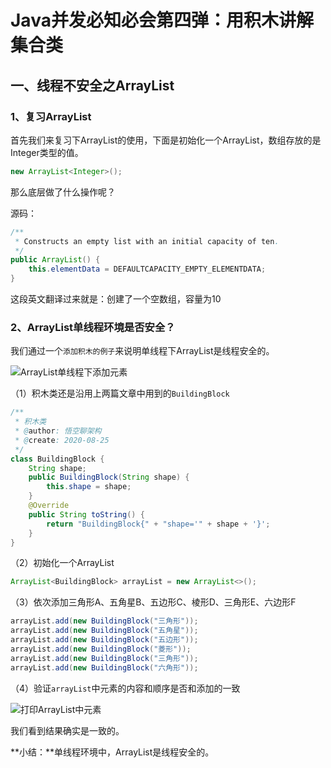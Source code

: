 # Java并发必知必会第四弹：用积木讲解集合类

## 一、线程不安全之ArrayList

### 1、复习ArrayList

首先我们来复习下ArrayList的使用，下面是初始化一个ArrayList，数组存放的是Integer类型的值。

``` java
new ArrayList<Integer>();
```

那么底层做了什么操作呢？

源码：

```java
/**
 * Constructs an empty list with an initial capacity of ten.
 */
public ArrayList() {
    this.elementData = DEFAULTCAPACITY_EMPTY_ELEMENTDATA;
}
```

这段英文翻译过来就是：创建了一个空数组，容量为10

### 2、ArrayList单线程环境是否安全？

我们通过一个`添加积木的例子`来说明单线程下ArrayList是线程安全的。

![ArrayList单线程下添加元素](http://cdn.jayh.club/blog/20200826/Ezd0SaUYvx2E.png?imageslim)

（1）积木类还是沿用上两篇文章中用到的`BuildingBlock`

```java
/**
 * 积木类
 * @author: 悟空聊架构
 * @create: 2020-08-25
 */
class BuildingBlock {
    String shape;
    public BuildingBlock(String shape) {
        this.shape = shape;
    }
    @Override
    public String toString() {
        return "BuildingBlock{" + "shape='" + shape + '}';
    }
}
```

（2）初始化一个ArrayList

```java
ArrayList<BuildingBlock> arrayList = new ArrayList<>();
```

（3）依次添加三角形A、五角星B、五边形C、棱形D、三角形E、六边形F

```java
arrayList.add(new BuildingBlock("三角形"));
arrayList.add(new BuildingBlock("五角星"));
arrayList.add(new BuildingBlock("五边形"));
arrayList.add(new BuildingBlock("菱形"));
arrayList.add(new BuildingBlock("三角形"));
arrayList.add(new BuildingBlock("六角形"));
```

（4）验证`arrayList`中元素的内容和顺序是否和添加的一致

![打印ArrayList中元素](http://cdn.jayh.club/blog/20200826/aOazYqKaybhf.png?imageslim)

我们看到结果确实是一致的。

**小结：**单线程环境中，ArrayList是线程安全的。